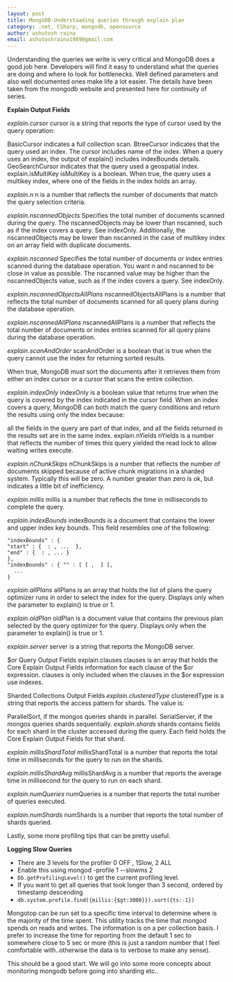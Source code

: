 ```yaml
---
layout: post
title: MongoDB-Understaading queries through explain plan
category: .net, CSharp, mongodb, opensource
author: ashutosh raina
email: ashutoshraina1989@gmail.com
---
```


Understanding the queries we write is very critical and MongoDB does a good job here. Developers will find it easy to understand what the queries are doing and where to look for bottlenecks. Well defined parameters and also well documented ones make life a lot easier.
The details have been taken from the mongodb website and presented here for continuity of series.

<!--excerpt-->

**Explain Output Fields**

*explain.cursor*
cursor is a string that reports the type of cursor used by the query operation:

BasicCursor indicates a full collection scan.
BtreeCursor indicates that the query used an index. The cursor includes name of the index. When a query uses an index, the output of explain() includes indexBounds details.
GeoSearchCursor indicates that the query used a geospatial index.
explain.isMultiKey
isMultiKey is a boolean. When true, the query uses a multikey index, where one of the fields in the index holds an array.

*explain.n*
n is a number that reflects the number of documents that match the query selection criteria.

*explain.nscannedObjects*
Specifies the total number of documents scanned during the query. The nscannedObjects may be lower than nscanned, such as if the index covers a query. See indexOnly. Additionally, the nscannedObjects may be lower than nscanned in the case of multikey index on an array field with duplicate documents.

*explain.nscanned*
Specifies the total number of documents or index entries scanned during the database operation. You want n and nscanned to be close in value as possible. The nscanned value may be higher than the nscannedObjects value, such as if the index covers a query. See indexOnly.

*explain.nscannedObjectsAllPlans*
nscannedObjectsAllPlans is a number that reflects the total number of documents scanned for all query plans during the database operation.

*explain.nscannedAllPlans*
nscannedAllPlans is a number that reflects the total number of documents or index entries scanned for all query plans during the database operation.

*explain.scanAndOrder*
scanAndOrder is a boolean that is true when the query cannot use the index for returning sorted results.

When true, MongoDB must sort the documents after it retrieves them from either an index cursor or a cursor that scans the entire collection.

*explain.indexOnly*
indexOnly is a boolean value that returns true when the query is covered by the index indicated in the cursor field. When an index covers a query, MongoDB can both match the query conditions and return the results using only the index because:

all the fields in the query are part of that index, and
all the fields returned in the results set are in the same index.
explain.nYields
nYields is a number that reflects the number of times this query yielded the read lock to allow waiting writes execute.

*explain.nChunkSkips*
nChunkSkips is a number that reflects the number of documents skipped because of active chunk migrations in a sharded system. Typically this will be zero. A number greater than zero is ok, but indicates a little bit of inefficiency.

*explain.millis*
millis is a number that reflects the time in milliseconds to complete the query.

*explain.indexBounds*
indexBounds is a document that contains the lower and upper index key bounds. This field resembles one of the following:

    "indexBounds" : {
    "start" : {  : , ...  },
    "end" : {  : , ... }
    },
    "indexBounds" : { "" : [ [ ,  ] ],
      ...
    }
*explain.allPlans*
allPlans is an array that holds the list of plans the query optimizer runs in order to select the index for the query. Displays only when the  parameter to explain() is true or 1.

*explain.oldPlan*
oldPlan is a document value that contains the previous plan selected by the query optimizer for the query. Displays only when the  parameter to explain() is true or 1.

*explain.server*
server is a string that reports the MongoDB server.

$or Query Output Fields
explain.clauses
clauses is an array that holds the Core Explain Output Fields information for each clause of the $or expression. clauses is only included when the clauses in the $or expression use indexes.

Sharded Collections Output Fields
*explain.clusteredType*
clusteredType is a string that reports the access pattern for shards. The value is:

ParallelSort, if the mongos queries shards in parallel.
SerialServer, if the mongos queries shards sequentially.
*explain.shards*
shards contains fields for each shard in the cluster accessed during the query. Each field holds the Core Explain Output Fields for that shard.

*explain.millisShardTotal*
millisShardTotal is a number that reports the total time in milliseconds for the query to run on the shards.

*explain.millisShardAvg*
millisShardAvg is a number that reports the average time in millisecond for the query to run on each shard.

*explain.numQueries*
numQueries is a number that reports the total number of queries executed.

*explain.numShards*
numShards is a number that reports the total number of shards queried.

Lastly, some more profiling tips that can be pretty useful.

**Logging Slow Queries**

- There are 3 levels for the profiler 0 OFF , 1Slow, 2 ALL
- Enable this using mongod -profile 1 --slowms 2
- `Db.getProfilingLevel()` to get the current profiling level.
- If you want to get all queries that took longer than 3 second, ordered by timestamp descending
- `db.system.profile.find({millis:{$gt:3000}}).sort({ts:-1})`

Mongotop can be run set to a specific time interval to determine where is the majority of the time spent. This utility tracks the time that mongod spends on reads and writes. The information is on a per collection basis.
I prefer to increase the time for reporting from the default 1 sec to somewhere close to 5 sec or more (this is just a random number that I feel comfortable with..otherwise the data is to verbose to make any sense).

This should be a good start. We will go into some more concepts about monitoring mongodb before going into sharding etc..